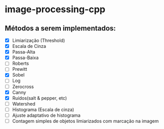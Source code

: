 # image-processing-cpp
## Métodos a serem implementados:
- [X] Limiarização (Threshold)
- [X] Escala de Cinza
- [X] Passa-Alta
- [X] Passa-Baixa
- [ ] Roberts
- [ ] Prewitt
- [X] Sobel
- [ ] Log
- [ ] Zerocross
- [X] Canny
- [X] Ruídos(salt & pepper, etc)
- [ ] Watershed
- [ ] Histograma (Escala de cinza)
- [ ] Ajuste adaptativo de histograma
- [ ] Contagem simples de objetos limiarizados com marcação na imagem
